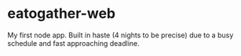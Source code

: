 # eatogather-web

My first node app. Built in haste (4 nights to be precise) due to a busy schedule and fast approaching deadline. 
